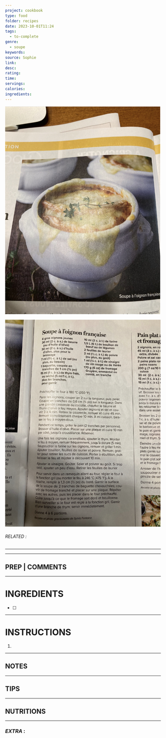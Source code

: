 ```yaml
---
project: cookbook
type: food
folder: recipes
date: 2023-10-01T11:24
tags:
  - to-complete
genre:
  - soupe
keywords: 
source: Sophie
link: 
desc: 
rating: 
time: 
servings: 
calories: 
ingredients:
---
```


![IMAGE](image_567.png)

![IMAGE](image_568.png)

###### *RELATED* : 
---


---
## PREP | COMMENTS



---
# INGREDIENTS

- [ ] 

---
# INSTRUCTIONS

1. 

---
## NOTES



---
## TIPS



---
## NUTRITIONS



---
### *EXTRA* :



